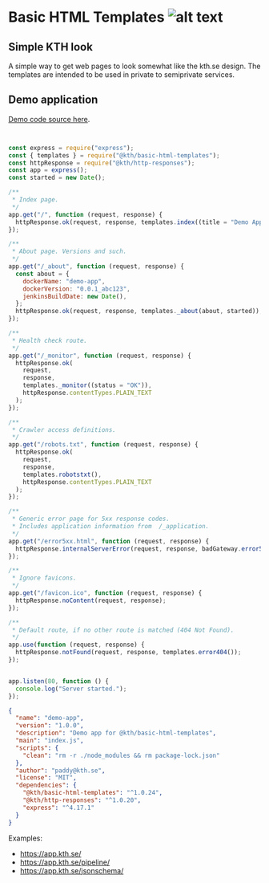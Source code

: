 # Basic HTML Templates ![alt text](https://api.travis-ci.org/KTH/basic-html-templates.svg?branch=master)
## Simple KTH look
A simple way to get web pages to look somewhat like the kth.se design. The templates are intended to be used in private to semiprivate services.

## Demo application

[Demo code source here](https://github.com/KTH/basic-html-templates/tree/master/demo-app/).

```javascript


const express = require("express");
const { templates } = require("@kth/basic-html-templates");
const httpResponse = require("@kth/http-responses");
const app = express();
const started = new Date();

/**
 * Index page.
 */
app.get("/", function (request, response) {
  httpResponse.ok(request, response, templates.index((title = "Demo App")));
});

/**
 * About page. Versions and such.
 */
app.get("/_about", function (request, response) {
  const about = {
    dockerName: "demo-app",
    dockerVersion: "0.0.1_abc123",
    jenkinsBuildDate: new Date(),
  };
  httpResponse.ok(request, response, templates._about(about, started));
});

/**
 * Health check route.
 */
app.get("/_monitor", function (request, response) {
  httpResponse.ok(
    request,
    response,
    templates._monitor((status = "OK")),
    httpResponse.contentTypes.PLAIN_TEXT
  );
});

/**
 * Crawler access definitions.
 */
app.get("/robots.txt", function (request, response) {
  httpResponse.ok(
    request,
    response,
    templates.robotstxt(),
    httpResponse.contentTypes.PLAIN_TEXT
  );
});

/**
 * Generic error page for 5xx response codes.
 * Includes application information from  /_application.
 */
app.get("/error5xx.html", function (request, response) {
  httpResponse.internalServerError(request, response, badGateway.error5xx());
});

/**
 * Ignore favicons.
 */
app.get("/favicon.ico", function (request, response) {
  httpResponse.noContent(request, response);
});

/**
 * Default route, if no other route is matched (404 Not Found).
 */
app.use(function (request, response) {
  httpResponse.notFound(request, response, templates.error404());
});


app.listen(80, function () {
  console.log("Server started.");
});


```

```json
{
  "name": "demo-app",
  "version": "1.0.0",
  "description": "Demo app for @kth/basic-html-templates",
  "main": "index.js",
  "scripts": {
    "clean": "rm -r ./node_modules && rm package-lock.json"
  },
  "author": "paddy@kth.se",
  "license": "MIT",
  "dependencies": {
    "@kth/basic-html-templates": "^1.0.24",
    "@kth/http-responses": "^1.0.20",
    "express": "^4.17.1"
  }
}

```

Examples:
- https://app.kth.se/
- https://app.kth.se/pipeline/
- https://app.kth.se/jsonschema/
